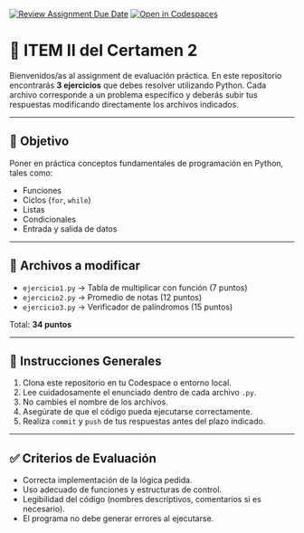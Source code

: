 [![Review Assignment Due Date](https://classroom.github.com/assets/deadline-readme-button-22041afd0340ce965d47ae6ef1cefeee28c7c493a6346c4f15d667ab976d596c.svg)](https://classroom.github.com/a/ElXH8gCw)
[![Open in Codespaces](https://classroom.github.com/assets/launch-codespace-2972f46106e565e64193e422d61a12cf1da4916b45550586e14ef0a7c637dd04.svg)](https://classroom.github.com/open-in-codespaces?assignment_repo_id=19551961)
# 🧪 ITEM II del Certamen 2

Bienvenidos/as al assignment de evaluación práctica. En este repositorio encontrarás **3 ejercicios** que debes resolver utilizando Python. Cada archivo corresponde a un problema específico y deberás subir tus respuestas modificando directamente los archivos indicados.

---

## 🎯 Objetivo

Poner en práctica conceptos fundamentales de programación en Python, tales como:

- Funciones
- Ciclos (`for`, `while`)
- Listas
- Condicionales
- Entrada y salida de datos

---

## 📂 Archivos a modificar

- `ejercicio1.py` → Tabla de multiplicar con función (7 puntos)
- `ejercicio2.py` → Promedio de notas (12 puntos)
- `ejercicio3.py` → Verificador de palíndromos (15 puntos)

Total: **34 puntos**

---

## 🧠 Instrucciones Generales

1. Clona este repositorio en tu Codespace o entorno local.
2. Lee cuidadosamente el enunciado dentro de cada archivo `.py`.
3. No cambies el nombre de los archivos.
4. Asegúrate de que el código pueda ejecutarse correctamente.
5. Realiza `commit` y `push` de tus respuestas antes del plazo indicado.

---

## ✅ Criterios de Evaluación

- Correcta implementación de la lógica pedida.
- Uso adecuado de funciones y estructuras de control.
- Legibilidad del código (nombres descriptivos, comentarios si es necesario).
- El programa no debe generar errores al ejecutarse.
